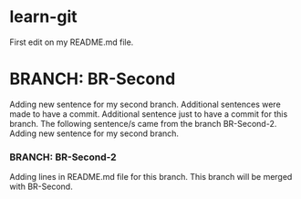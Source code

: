 # learn-git
First edit on my README.md file.

# BRANCH: BR-Second
Adding new sentence for my second branch. Additional sentences were made to have a commit.
Additional sentence just to have a commit for this branch.
The following sentence/s came from the branch BR-Second-2.
Adding new sentence for my second branch.

### BRANCH: BR-Second-2
Adding lines in README.md file for this branch. This branch will be merged with BR-Second.
